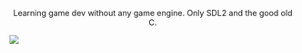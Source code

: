 <p align="center">Learning game dev without any game engine. Only SDL2 and the good old C.</p>

<img src="assets/game.png">

